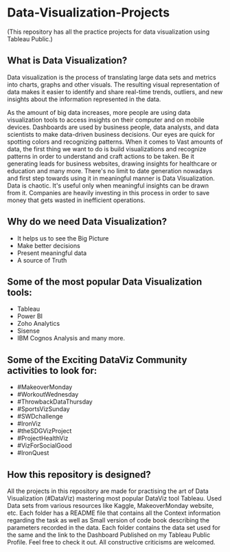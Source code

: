 # Data-Visualization-Projects
(This repository has all the practice projects for data visualization using Tableau Public.)

## What is Data Visualization?

Data visualization is the process of translating large data sets and metrics into charts, graphs and other visuals. The resulting visual representation of data makes it easier to identify and share real-time trends, outliers, and new insights about the information represented in the data.  

As the amount of big data increases, more people are using data visualization tools to access insights on their computer and on mobile devices. Dashboards are used by business people, data analysts, and data scientists to make data-driven business decisions. 
Our eyes are quick for spotting colors and recognizing patterns. When it comes to Vast amounts of data, the first thing we want to do is build visualizations and recognize patterns in order to understand and craft actions to be taken.
Be it generating leads for business websites, drawing insights for healthcare or education and many more. There's no limit to date generation nowadays and first step towards using it in meaningful manner is Data Visualization. 
Data is chaotic. It's useful only when meaningful insights can be drawn from it. Companies are heavily investing in this process in order to save money that gets wasted in inefficient operations.

## Why do we need Data Visualization?
- It helps us to see the Big Picture
- Make better decisions
- Present meaningful data
- A source of Truth

## Some of the most popular Data Visualization tools:
- Tableau
- Power BI
- Zoho Analytics
- Sisense
- IBM Cognos Analysis and many more.

## Some of the Exciting DataViz Community activities to look for:
- #MakeoverMonday
- #WorkoutWednesday
- #ThrowbackDataThursday
- #SportsVizSunday
- #SWDchallenge
- #IronViz
- #theSDGVizProject
- #ProjectHealthViz
- #VizForSocialGood
- #IronQuest

## How this repository is designed?
All the projects in this repository are made for practising the art of Data Visualization (#DataViz) mastering most popular DataViz tool Tableau. Used Data sets from various resources like Kaggle, MakeoverMonday website, etc. Each folder has a README file that contains all the Context information regarding the task as well as Small version of code book describing the parameters recorded in the data. Each folder contains the data set used for the same and the link to the Dashboard Published on my Tableau Public Profile. Feel free to check it out. All constructive criticisms are welcomed. 
